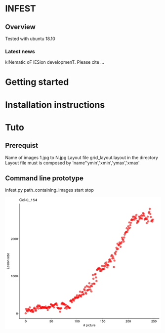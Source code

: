 # INFEST
## Overview
Tested with ubuntu 18.10
### Latest news
kINematic oF lESion developmenT.
Please cite ...
# Getting started
# Installation instructions

# Tuto
## Prerequist
Name of images 1.jpg to N.jpg
Layout file grid_layout.layout in the directory
Layout file must is composed by 'name'<tab>'ymin','xmin','ymax','xmax'
## Command line prototype
infest.py path_containing_images start stop


![Kinematic of lesion development for the leaf 'Col-0_154'](./data_tuto/results/results.jpeg)
